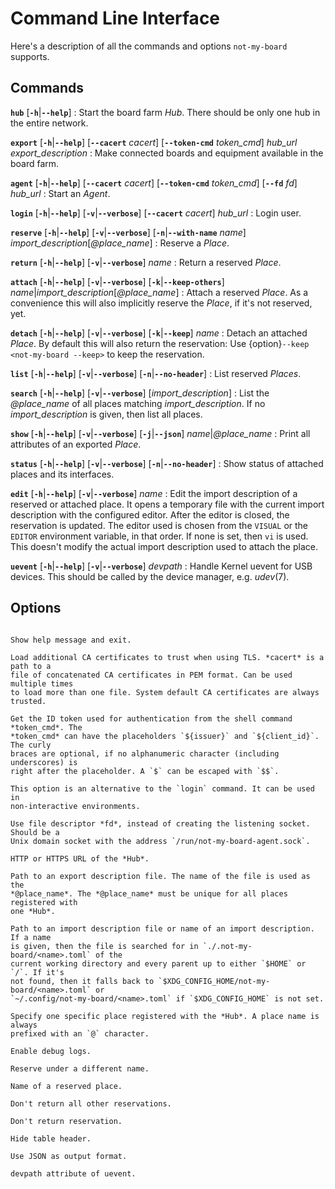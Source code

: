# Command Line Interface

Here's a description of all the commands and options `not-my-board` supports.

## Commands

**`hub`** \[**`-h`**|**`--help`**\]
: Start the board farm *Hub*. There should be only one hub in the entire
  network.

**`export`** \[**`-h`**|**`--help`**\] \[**`--cacert`** *cacert*\] \[**`--token-cmd`** *token_cmd*\] *hub_url* *export_description*
: Make connected boards and equipment available in the board farm.

**`agent`** \[**`-h`**|**`--help`**\] \[**`--cacert`** *cacert*\] \[**`--token-cmd`** *token_cmd*\] \[**`--fd`** *fd*\] *hub_url*
: Start an *Agent*.

**`login`** \[**`-h`**|**`--help`**\] \[**`-v`**|**`--verbose`**\] \[**`--cacert`** *cacert*\] *hub_url*
: Login user.

**`reserve`** \[**`-h`**|**`--help`**\] \[**`-v`**|**`--verbose`**\] \[**`-n`**|**`--with-name`** *name*\] *import_description*\[*@place_name*\]
: Reserve a *Place*.

**`return`** \[**`-h`**|**`--help`**\] \[**`-v`**|**`--verbose`**\] *name*
: Return a reserved *Place*.

**`attach`** \[**`-h`**|**`--help`**\] \[**`-v`**|**`--verbose`**\] \[**`-k`**|**`--keep-others`**\] *name*|*import_description*\[*@place_name*\]
: Attach a reserved *Place*. As a convenience this will also implicitly reserve
  the *Place*, if it's not reserved, yet.

**`detach`** \[**`-h`**|**`--help`**\] \[**`-v`**|**`--verbose`**\] \[**`-k`**|**`--keep`**\] *name*
: Detach an attached *Place*. By default this will also return the reservation:
  Use {option}`--keep <not-my-board --keep>` to keep the reservation.

**`list`** \[**`-h`**|**`--help`**\] \[**`-v`**|**`--verbose`**\] \[**`-n`**|**`--no-header`**\]
: List reserved *Places*.

**`search`** \[**`-h`**|**`--help`**\] \[**`-v`**|**`--verbose`**\] \[*import_description*\]
: List the *@place_name* of all places matching *import_description*. If no
  *import_description* is given, then list all places.

**`show`** \[**`-h`**|**`--help`**\] \[**`-v`**|**`--verbose`**\] \[**`-j`**|**`--json`**\] *name*|*@place_name*
: Print all attributes of an exported *Place*.

**`status`** \[**`-h`**|**`--help`**\] \[**`-v`**|**`--verbose`**\] \[**`-n`**|**`--no-header`**\]
: Show status of attached places and its interfaces.

**`edit`** \[**`-h`**|**`--help`**\] \[**`-v`**|**`--verbose`**\] *name*
: Edit the import description of a reserved or attached place. It opens a
  temporary file with the current import description with the configured editor.
  After the editor is closed, the reservation is updated. The editor used is
  chosen from the `VISUAL` or the `EDITOR` environment variable, in that order.
  If none is set, then `vi` is used. This doesn't modify the actual import
  description used to attach the place.

**`uevent`** \[**`-h`**|**`--help`**\] \[**`-v`**|**`--verbose`**\] *devpath*
: Handle Kernel uevent for USB devices. This should be called by the device
  manager, e.g. *udev*(7).

## Options

```{program} not-my-board
```

```{option} -h, --help
Show help message and exit.
```

```{option} --cacert cacert
Load additional CA certificates to trust when using TLS. *cacert* is a path to a
file of concatenated CA certificates in PEM format. Can be used multiple times
to load more than one file. System default CA certificates are always trusted.
```

```{option} --token-cmd token_cmd
Get the ID token used for authentication from the shell command *token_cmd*. The
*token_cmd* can have the placeholders `${issuer}` and `${client_id}`. The curly
braces are optional, if no alphanumeric character (including underscores) is
right after the placeholder. A `$` can be escaped with `$$`.

This option is an alternative to the `login` command. It can be used in
non-interactive environments.
```

```{option} --fd fd
Use file descriptor *fd*, instead of creating the listening socket. Should be a
Unix domain socket with the address `/run/not-my-board-agent.sock`.
```

```{option} hub_url
HTTP or HTTPS URL of the *Hub*.
```

```{option} export_description
Path to an export description file. The name of the file is used as the
*@place_name*. The *@place_name* must be unique for all places registered with
one *Hub*.
```

```{option} import_description
Path to an import description file or name of an import description. If a name
is given, then the file is searched for in `./.not-my-board/<name>.toml` of the
current working directory and every parent up to either `$HOME` or `/`. If it's
not found, then it falls back to `$XDG_CONFIG_HOME/not-my-board/<name>.toml` or
`~/.config/not-my-board/<name>.toml` if `$XDG_CONFIG_HOME` is not set.
```

```{option} @place_name
Specify one specific place registered with the *Hub*. A place name is always
prefixed with an `@` character.
```

```{option} -v, --verbose
Enable debug logs.
```

```{option} -n name, --with-name name
Reserve under a different name.
```

```{option} name
Name of a reserved place.
```

```{option} -k, --keep-others
Don't return all other reservations.
```

```{option} -k, --keep
Don't return reservation.
```

```{option} -n, --no-header
Hide table header.
```

```{option} -j, --json
Use JSON as output format.
```

```{option} devpath
devpath attribute of uevent.
```
